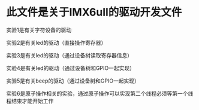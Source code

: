 # 此文件是关于IMX6ull的驱动开发文件
实验1是有关字符设备的驱动

实验2是有关led的驱动（直接操作寄存器）

实验3是有关led的驱动（通过设备树读取寄存器信息）

实验4是有关led的驱动（通过设备树和GPIO一起实现）

实验5是有关beep的驱动（通过设备树和GPIO一起实现）

实验6是原子操作相关的实验，通过原子操作可以实现第二个线程必须等第一个线程结束才能开始工作

